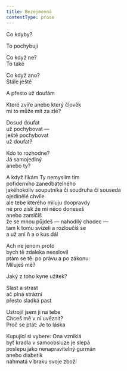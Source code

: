 ```yaml
---
title: Bezejmenná
contentType: prose
---
```


<section>

Co kdyby?

To pochybuji

Co když ne?  
To také

Co když ano?  
Stále ještě

A přesto už doufám

Které zvíře anebo který člověk  
mi to může mít za zlé?

Dosud doufat  
už pochybovat —  
ještě pochybovat  
už doufat?

Kdo to rozhodne?  
Já samojediný  
anebo ty?

A když říkám Ty nemyslím tím  
pofiderního zanedbatelného  
jakéhokoliv souputníka či soudruha či souseda  
ojedinělé chvíle  
ale tebe kterého miluju doopravdy  
ne pro zisk že mi něco doneseš  
anebo zamlčíš  
že se mnou půjdeš — nahodilý chodec —  
tam k tomu svízeli a rozloučíš se  
a už ani ň a o kus dál

Ach ne jenom proto  
bych tě zdaleka neoslovil  
ptám se tě: po právu a po zákonu:  
Miluješ mě?

Jaký z toho kyne užitek?

Slast a strast  
ač plná strázní  
přesto sladká past

Ustrojil jsem ji na tebe  
Chceš mě v ní uvěznit?  
Proč se ptát: Je to láska

Kupující si vybere: Ona vzniklá  
byť kradla v samoobsluze je slepá  
poslepu jako nenapravitelný gurmán  
anebo diabetik  
nahmatá v braku svoje zboží

</section>
